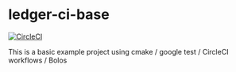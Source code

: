 # ledger-ci-base

[![CircleCI](https://circleci.com/gh/jleni/ledger-ci-base.svg?style=svg)](https://circleci.com/gh/jleni/ledger-ci-base)

This is a basic example project using cmake / google test / CircleCI workflows / Bolos
